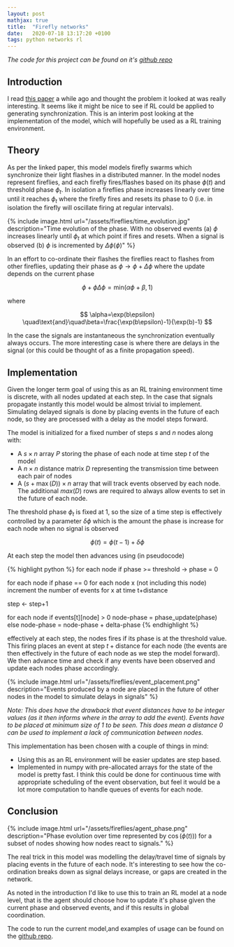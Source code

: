 ```yaml
---
layout: post
mathjax: true
title:  "Firefly networks"
date:   2020-07-18 13:17:20 +0100
tags: python networks rl
---
```


*The code for this project can be found on it's 
[github repo](https://github.com/zombie-einstein/fireflies)*

## Introduction

I read 
[this paper](https://www.researchgate.net/publication/252350273_Firefly_Synchronization_in_Ad_Hoc_Networks)
a while ago and thought the problem it looked at was really interesting. It
seems like it might be nice to see if RL could be applied to generating
synchronization. This is an interim post looking at the implementation of the
model, which will hopefully be used as a RL training environment.

## Theory

As per the linked paper, this model models firefly swarms which synchronize 
their light flashes in a distributed manner. In the model nodes represent
fireflies, and each firefly fires/flashes based on its phase $\phi(t)$ and 
threshold phase $\phi_{t}$. In isolation a fireflies phase increases linearly
over time until it reaches $\phi_{t}$ where the firefly fires and resets its
phase to 0 (i.e. in isolation the firefly will oscillate firing at regular
intervals).

{% include image.html 
url="/assets/fireflies/time_evolution.jpg" 
description="Time evolution of the phase. With no observed events (a) $\phi$
increases linearly until $\phi_{t}$ at which point if fires and resets.
When a signal is observed (b) $\phi$ is incremented by $\Delta\phi(\phi)$" %}

In an effort to co-ordinate their flashes the fireflies react to flashes from
other fireflies, updating their phase as $\phi\rightarrow\phi+\Delta\phi$ 
where the update depends on the current phase

$$
\phi+\phi\Delta\phi = \text{min}(\alpha\phi+\beta, 1)
$$

where

$$
\alpha=\exp(b\epsilon) \quad\text{and}\quad\beta=\frac{\exp(b\epsilon)-1}{\exp(b)-1}
$$

In the case the signals are instantaneous the synchronization eventually 
always occurs. The more interesting case is where there are delays in the 
signal (or this could be thought of as a finite propagation speed).

## Implementation

Given the longer term goal of using this as an RL training environment time 
is discrete, with all nodes updated at each step. In the case that signals
propagate instantly this model would be almost trivial to implement. Simulating
delayed signals is done by placing events in the future of each node, so they
are processed with a delay as the model steps forward.

The model is initialized for a fixed number of steps $s$ and $n$ nodes 
along with:

- A $s\times n$ array $P$ storing the phase of each node at time step $t$ of 
  the model
- A $n\times n$ distance matrix $D$ representing the transmission time between 
  each pair of nodes
- A $(s+\max(D))\times n$ array that will track events observed by each node.
  The additional $max(D)$ rows are required to always allow events to 
  set in the future of each node.
 
The threshold phase $\phi_{t}$ is fixed at $1$, so the size of a time step
is effectively controlled by a parameter $\delta\phi$ which is the amount the
phase is increase for each node when no signal is observed

$$
\phi(t) = \phi(t-1)+\delta\phi
$$

At each step the model then advances using (in pseudocode)

{% highlight python %}
for each node
    if phase >= threshold -> phase = 0

for each node
    if phase == 0
        for each node x (not including this node)
            increment the number of events for x at time t+distance

step <- step+1

for each node
    if events[t][node] > 0 
        node-phase = phase_update(phase)
    else
        node-phase = node-phase + delta-phase
{% endhighlight %}

effectively at each step, the nodes fires if its phase is at the threshold
value. This firing places an event at step $t+\text{distance}$ for each node
(the events are then effectively in the future of each node as we step the 
model forward). We then advance time and check if any events have been observed
and update each nodes phase accordingly.

{% include image.html 
url="/assets/fireflies/event_placement.png" 
description="Events produced by a node are placed in the future 
of other nodes in the model to simulate delays in signals" %}

*Note: This does have the drawback that event distances have to be integer 
values (as it then informs where in the array to add the event). Events
have to be placed at minimum size of $1$ to be seen. This does mean a distance
$0$ can be used to implement a lack of communication between nodes.*

This implementation has been chosen with a couple of things in mind:

- Using this as an RL environment will be easier updates are step based.
- Implemented in numpy with pre-allocated arrays for the state of the model is
  pretty fast. I think this could be done for continuous time with 
  appropriate scheduling of the event observation, but feel it would be a lot
  more computation to handle queues of events for each node.   

## Conclusion

{% include image.html 
url="/assets/fireflies/agent_phase.png" 
description="Phase evolution over time represented by $\cos(\phi(t)))$ for a 
subset of nodes showing how nodes react to signals." %}

The real trick in this model was modelling the delay/travel time of signals by
placing events in the future of each node. It's interesting to see how the 
co-ordination breaks down as signal delays increase, or gaps are created in the
network. 
 
 As noted in the introduction I'd like to use this to train an RL model at a 
 node level, that is the agent should choose how to update it's phase
 given the current phase and observed events, and if this results in global 
 coordination.
 
 The code to run the current model,and examples of usage can be found on the
 [github repo](https://github.com/zombie-einstein/fireflies).